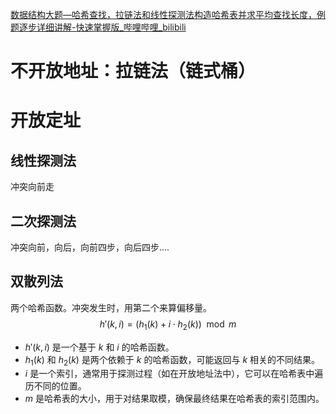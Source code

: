[数据结构大题—哈希查找，拉链法和线性探测法构造哈希表并求平均查找长度，例题逐步详细讲解-快速掌握版\_哔哩哔哩\_bilibili](https://www.bilibili.com/video/BV1Kc411t7x8/?spm_id_from=333.337.search-card.all.click&vd_source=32df909fac373c11c24a1efc86feda74)

# 不开放地址：拉链法（链式桶）

# 开放定址

## 线性探测法

冲突向前走

## 二次探测法

冲突向前，向后，向前四步，向后四步....

## 双散列法

两个哈希函数。冲突发生时，用第二个来算偏移量。
$$ h'(k, i) = (h_1(k) + i \cdot h_2(k)) \mod m $$

- $h'(k, i)$ 是一个基于 $k$ 和 $i$ 的哈希函数。
- $h_1(k)$ 和 $h_2(k)$ 是两个依赖于 $k$ 的哈希函数，可能返回与 $k$ 相关的不同结果。
- $i$ 是一个索引，通常用于探测过程（如在开放地址法中），它可以在哈希表中遍历不同的位置。
- $m$ 是哈希表的大小，用于对结果取模，确保最终结果在哈希表的索引范围内。
